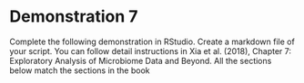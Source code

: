 # Demonstration 7
Complete the following demonstration in RStudio. Create a markdown file of your script. You can follow detail instructions in Xia et al. (2018), Chapter 7: Exploratory Analysis of Microbiome Data and Beyond. All the sections below match the sections in the book
